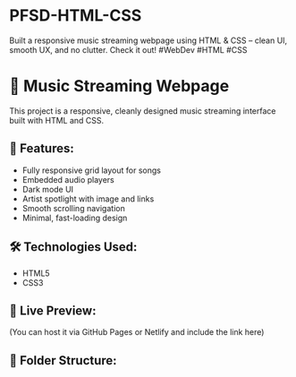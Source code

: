 # PFSD-HTML-CSS
Built a responsive music streaming webpage using HTML &amp; CSS – clean UI, smooth UX, and no clutter. Check it out! #WebDev #HTML #CSS

# 🎵 Music Streaming Webpage

This project is a responsive, cleanly designed music streaming interface built with HTML and CSS. 

## 🌟 Features:
- Fully responsive grid layout for songs
- Embedded audio players
- Dark mode UI
- Artist spotlight with image and links
- Smooth scrolling navigation
- Minimal, fast-loading design

## 🛠️ Technologies Used:
- HTML5
- CSS3

## 🔗 Live Preview:
(You can host it via GitHub Pages or Netlify and include the link here)

## 📁 Folder Structure:
